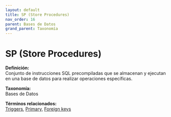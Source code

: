 ```yaml
---
layout: default
title: SP (Store Procedures)
nav_order: 16
parent: Bases de Datos
grand_parent: Taxonomía
---
```


# SP (Store Procedures)

**Definición:**  
Conjunto de instrucciones SQL precompiladas que se almacenan y ejecutan en una base de datos para realizar operaciones específicas.

**Taxonomía:**  
Bases de Datos

**Términos relacionados:**  
[Triggers](https://maleniski.github.io/diccionario-angl-tec-mx/docs/taxonomia/bases-de-datos/triggers.html), [Primary](https://maleniski.github.io/diccionario-angl-tec-mx/docs/taxonomia/bases-de-datos/primary.html), [Foreign keys](https://maleniski.github.io/diccionario-angl-tec-mx/docs/taxonomia/bases-de-datos/foreign-keys.html)
